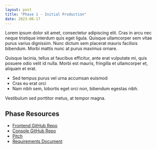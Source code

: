 ```yaml
---
layout: post
title: "Phase 1 - Initial Production"
date: 2023-06-17
---
```


Lorem ipsum dolor sit amet, consectetur adipiscing elit. Cras in arcu nec neque tristique interdum quis eget ligula. Quisque ullamcorper sem vitae purus varius dignissim. Nunc dictum sem placerat mauris facilisis bibendum. Morbi mattis nunc at purus maximus ornare.

Quisque lacinia, tellus at faucibus efficitur, ante erat vulputate mi, quis posuere odio velit id nulla. Morbi est mauris, fringilla et ullamcorper et, aliquam et erat.

- Sed tempus purus vel urna accumsan euismod
- Cras eu erat orci
- Nam nibh sem, lobortis eget orci non, bibendum egestas nibh.

Vestibulum sed porttitor metus, at tempor magna.

## Phase Resources

- [Frontend GitHub Repo](https://github.com/BrickMMO/template-about)
- [Console GitHub Repo](https://github.com/BrickMMO/template-about)
- [Pitch](https://github.com/BrickMMO/template-about)
- [Requirements Document](https://github.com/BrickMMO/template-about)
